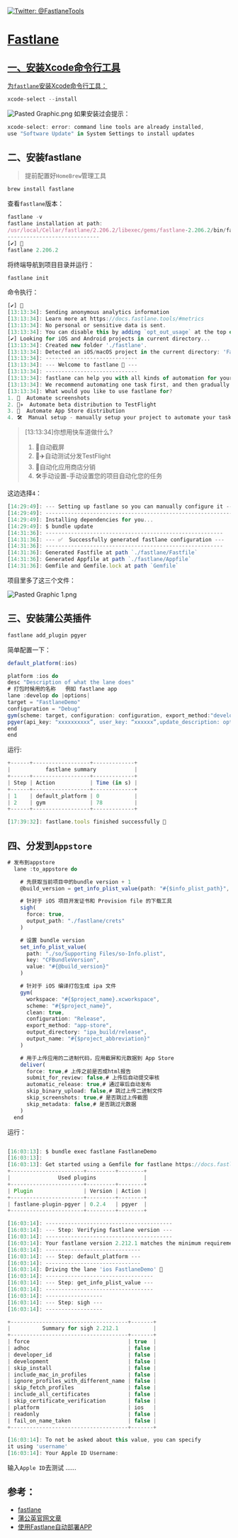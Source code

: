 
<p><a class="badge" href="https://twitter.com/FastlaneTools"><img alt="Twitter: @FastlaneTools" src="https://img.shields.io/badge/contact-@FastlaneTools-blue.svg?style=flat" />



# Fastlane

## 一、安装Xcode命令行工具
为`fastlane`安装Xcode命令行工具：
```js
xcode-select --install
```
![Pasted Graphic.png](https://p3-juejin.byteimg.com/tos-cn-i-k3u1fbpfcp/054c0e752cff4feb815810d952dbb3b9~tplv-k3u1fbpfcp-watermark.image?)
如果安装过会提示：

```js
xcode-select: error: command line tools are already installed, 
use "Software Update" in System Settings to install updates
```
## 二、安装fastlane
> 提前配置好`HomeBrew`管理工具

```js
brew install fastlane
```
查看`fastlane`版本：

```js
fastlane -v
fastlane installation at path:
/usr/local/Cellar/fastlane/2.206.2/libexec/gems/fastlane-2.206.2/bin/fastlane
-----------------------------
[✔] 🚀
fastlane 2.206.2
```
将终端导航到项目目录并运行：

```js
fastlane init
```
命令执行：

```js
[✔] 🚀
[13:13:34]: Sending anonymous analytics information
[13:13:34]: Learn more at https://docs.fastlane.tools/#metrics
[13:13:34]: No personal or sensitive data is sent.
[13:13:34]: You can disable this by adding `opt_out_usage` at the top of your Fastfile
[✔] Looking for iOS and Android projects in current directory...
[13:13:34]: Created new folder './fastlane'.
[13:13:34]: Detected an iOS/macOS project in the current directory: 'FastlaneDemo.xcodeproj'
[13:13:34]: -----------------------------
[13:13:34]: --- Welcome to fastlane 🚀 ---
[13:13:34]: -----------------------------
[13:13:34]: fastlane can help you with all kinds of automation for your mobile app
[13:13:34]: We recommend automating one task first, and then gradually automating more over time
[13:13:34]: What would you like to use fastlane for?
1. 📸  Automate screenshots
2. 👩‍✈️  Automate beta distribution to TestFlight
3. 🚀  Automate App Store distribution
4. 🛠  Manual setup - manually setup your project to automate your tasks
```
>[13:13:34]你想用快车道做什么?
>1. 📸自动截屏
>2. 👩✈️自动测试分发TestFlight</br>
>3. 🚀自动化应用商店分销
>4. 🛠手动设置-手动设置您的项目自动化您的任务


这边选择`4`：

```js
[14:29:49]: --- Setting up fastlane so you can manually configure it ---
[14:29:49]: ------------------------------------------------------------
[14:29:49]: Installing dependencies for you...
[14:29:49]: $ bundle update
[14:31:36]: --------------------------------------------------------
[14:31:36]: --- ✅  Successfully generated fastlane configuration ---
[14:31:36]: --------------------------------------------------------
[14:31:36]: Generated Fastfile at path `./fastlane/Fastfile`
[14:31:36]: Generated Appfile at path `./fastlane/Appfile`
[14:31:36]: Gemfile and Gemfile.lock at path `Gemfile`

```
项目里多了这三个文件：

![Pasted Graphic 1.png](https://p1-juejin.byteimg.com/tos-cn-i-k3u1fbpfcp/ee0e36dd18ce4fd88f383372eaa74e04~tplv-k3u1fbpfcp-watermark.image?)

## 三、安装蒲公英插件

```js
fastlane add_plugin pgyer
```
简单配置一下：

```js
default_platform(:ios)

platform :ios do
desc "Description of what the lane does"
# 打包时候用的名称   例如 fastlane app
lane :develop do |options|
target = "FastlaneDemo"
configuration = "Debug"
gym(scheme: target, configuration: configuration, export_method:"development")
pgyer(api_key: "xxxxxxxxxx”, user_key: “xxxxxx”,update_description: options[:desc])
end
end
```
运行:

```js
+------+------------------+-------------+
|           fastlane summary            |
+------+------------------+-------------+
| Step | Action           | Time (in s) |
+------+------------------+-------------+
| 1    | default_platform | 0           |
| 2    | gym              | 78          |
+------+------------------+-------------+

[17:39:32]: fastlane.tools finished successfully 🎉
```
## 四、分发到`Appstore`


```js
# 发布到appstore
  lane :to_appstore do

    # 先获取当前项目中的bundle version + 1
    @build_version = get_info_plist_value(path: "#{$info_plist_path}", key: "CFBundleVersion").to_i + 1

    # 针对于 iOS 项目开发证书和 Provision file 的下载工具
    sigh(
      force: true,
      output_path: "./fastlane/crets"
    )

    # 设置 bundle version
    set_info_plist_value(
      path: "./so/Supporting Files/so-Info.plist", 
      key: "CFBundleVersion", 
      value: "#{@build_version}"
    )

    # 针对于 iOS 编译打包生成 ipa 文件
    gym(
      workspace: "#{$project_name}.xcworkspace",
      scheme: "#{$project_name}",
      clean: true,
      configuration: "Release",
      export_method: "app-store",
      output_directory: "ipa_build/release",
      output_name: "#{$project_abbreviation}"
    )

    # 用于上传应用的二进制代码，应用截屏和元数据到 App Store
    deliver(
      force: true,# 上传之前是否成html报告
      submit_for_review: false,# 上传后自动提交审核
      automatic_release: true,# 通过审后自动发布
      skip_binary_upload: false,# 跳过上传二进制文件
      skip_screenshots: true,# 是否跳过上传截图
      skip_metadata: false,# 是否跳过元数据
    )
  end
```
运行：

```js

[16:03:13]: $ bundle exec fastlane FastlaneDemo
[16:03:13]:
[16:03:13]: Get started using a Gemfile for fastlane https://docs.fastlane.tools/getting-started/ios/setup/#use-a-gemfile
+-----------------------+---------+--------+
|               Used plugins               |
+-----------------------+---------+--------+
| Plugin                | Version | Action |
+-----------------------+---------+--------+
| fastlane-plugin-pgyer | 0.2.4   | pgyer  |
+-----------------------+---------+--------+

[16:03:14]: ----------------------------------------
[16:03:14]: --- Step: Verifying fastlane version ---
[16:03:14]: ----------------------------------------
[16:03:14]: Your fastlane version 2.212.1 matches the minimum requirement of 2.68.2  ✅
[16:03:14]: ------------------------------
[16:03:14]: --- Step: default_platform ---
[16:03:14]: ------------------------------
[16:03:14]: Driving the lane 'ios FastlaneDemo' 🚀
[16:03:14]: ----------------------------------
[16:03:14]: --- Step: get_info_plist_value ---
[16:03:14]: ----------------------------------
[16:03:14]: ------------------
[16:03:14]: --- Step: sigh ---
[16:03:14]: ------------------

+-------------------------------------+-------+
|          Summary for sigh 2.212.1           |
+-------------------------------------+-------+
| force                               | true  |
| adhoc                               | false |
| developer_id                        | false |
| development                         | false |
| skip_install                        | false |
| include_mac_in_profiles             | false |
| ignore_profiles_with_different_name | false |
| skip_fetch_profiles                 | false |
| include_all_certificates            | false |
| skip_certificate_verification       | false |
| platform                            | ios   |
| readonly                            | false |
| fail_on_name_taken                  | false |
+-------------------------------------+-------+

[16:03:14]: To not be asked about this value, you can specify 
it using 'username'
[16:03:14]: Your Apple ID Username:
```
输入`Apple ID`去测试 ......

## 参考：
- [fastlane](https://docs.fastlane.tools/)
- [蒲公英官网文章](https://open.pgyer.com/9W0Hy3)
- [使用Fastlane自动部署APP](https://www.jianshu.com/p/2383fe17b9ec/)




